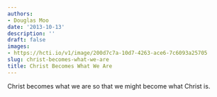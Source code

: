```yaml
---
authors:
- Douglas Moo
date: '2013-10-13'
description: ''
draft: false
images:
- https://hcti.io/v1/image/200d7c7a-10d7-4263-ace6-7c6093a25705
slug: christ-becomes-what-we-are
title: Christ Becomes What We Are
---
```


Christ becomes what we are so that we might become what Christ is.